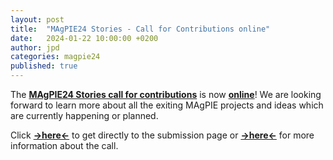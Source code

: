 ```yaml
---
layout: post
title:  "MAgPIE24 Stories - Call for Contributions online"
date:   2024-01-22 10:00:00 +0200
author: jpd
categories: magpie24
published: true
---
```


The [**MAgPIE24 Stories call for contributions**](../../../stories/call) is now [**online**](../../../stories/call)! We are looking forward to learn more about all the exiting MAgPIE projects and ideas which are currently happening or planned.

Click [**->here<-**](../../../stories/submit) to get directly to the submission page or [**->here<-**](../../../stories/call) for more information about the call.
